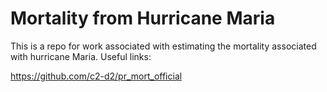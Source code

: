 # Mortality from Hurricane Maria

This is a repo for work associated with estimating the mortality associated with hurricane Maria. Useful links:

https://github.com/c2-d2/pr_mort_official
